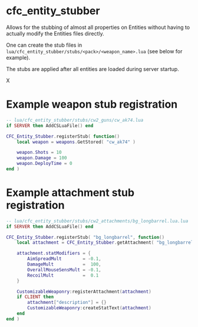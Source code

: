 # cfc_entity_stubber
Allows for the stubbing of almost all properties on Entities without having to actually modify the Entities files directly.

One can create the stub files in `lua/cfc_entity_stubber/stubs/<pack>/<weapon_name>.lua` (see below for example).

The stubs are applied after all entities are loaded during server startup.

X


# Example weapon stub registration
```lua
-- lua/cfc_entity_stubber/stubs/cw2_guns/cw_ak74.lua
if SERVER then AddCSLuaFile() end

CFC_Entity_Stubber.registerStub( function()
    local weapon = weapons.GetStored( "cw_ak74" )

    weapon.Shots = 10
    weapon.Damage = 100
    weapon.DeployTime = 0
end )
```

# Example attachment stub registration
```lua
-- lua/cfc_entity_stubber/stubs/cw2_attachments/bg_longbarrel.lua.lua
if SERVER then AddCSLuaFile() end

CFC_Entity_Stubber.registerStub( "bg_longbarrel", function()
    local attachment = CFC_Entity_Stubber.getAttachment( "bg_longbarrel" )

    attachment.statModifiers = {
        AimSpreadMult        = -0.1,
        DamageMult           =  100,
        OverallMouseSensMult = -0.1,
        RecoilMult           =  0.1
    }

    CustomizableWeaponry:registerAttachment(attachment)
    if CLIENT then
        attachment["description"] = {}
        CustomizableWeaponry:createStatText(attachment)
    end
end )
```
